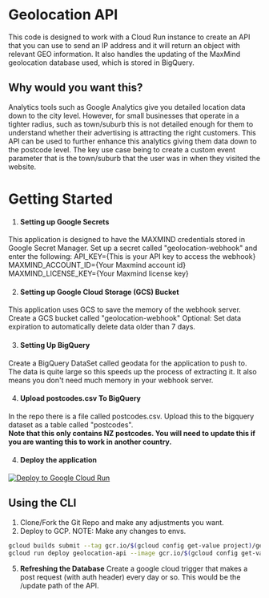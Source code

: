# Geolocation API
This code is designed to work with a Cloud Run instance to create an API that you can use to send an IP address and it will return an object with relevant GEO information.  It also handles the updating of the MaxMind geolocation database used, which is stored in BigQuery.

## Why would you want this?
Analytics tools such as Google Analytics give you detailed location data down to the city level. However, for small businesses that operate in a tighter radius, such as town/suburb this is not detailed enough for them to understand whether their advertising is attracting the right customers.  This API can be used to further enhance this analytics giving them data down to the postcode level.  The key use case being to create a custom event parameter that is the town/suburb that the user was in when they visited the website. 

# Getting Started
1. #### Setting up Google Secrets
This application is designed to have the MAXMIND credentials stored in Google Secret Manager.  Set up a secret called "geolocation-webhook" and enter the following:
API_KEY={This is your API key to access the webhook}
MAXMIND_ACCOUNT_ID={Your Maxmind account id}
MAXMIND_LICENSE_KEY={Your Maxmind license key}

2. #### Setting up Google Cloud Storage (GCS) Bucket
This application uses GCS to save the memory of the webhook server.  Create a GCS bucket called "geolocation-webhook"
Optional: Set data expiration to automatically delete data older than 7 days.

3. #### Setting Up BigQuery
Create a BigQuery DataSet called geodata for the application to push to. The data is quite large so this speeds up the process of extracting it.  It also means you don't need much memory in your webhook server.

4. #### Upload postcodes.csv To BigQuery
In the repo there is a file called postcodes.csv.  Upload this to the bigquery dataset as a table called "postcodes".  
**Note that this only contains NZ postcodes.  You will need to update this if you are wanting this to work in another country.** 

4. #### Deploy the application
[![Deploy to Google Cloud Run](https://deploy.cloud.run/button.svg)](https://deploy.cloud.run/?git_repo=https://github.com/jamesMorgan654/geolocation_api)

## Using the CLI
1. Clone/Fork the Git Repo and make any adjustments you want.
2. Deploy to GCP. NOTE: Make any changes to envs.
```bash
gcloud builds submit --tag gcr.io/$(gcloud config get-value project)/geolocation-api
gcloud run deploy geolocation-api --image gcr.io/$(gcloud config get-value project)/geolocation-api --platform managed --region us-central1 --allow-unauthenticated --port 8080 --memory 256Mi --cpu 0.25
```

5. **Refreshing the Database**
Create a google cloud trigger that makes a post request (with auth header) every day or so.  This would be the /update path of the API.